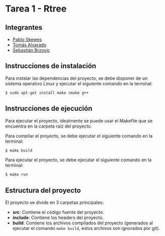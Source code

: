 # Tarea 1 - Rtree

## Integrantes
- [Pablo Skewes](https://github.com/pabloskewes/)
- [Tomás Alvarado]()
- [Sebastián Brzovic]()

## Instrucciones de instalación
Para instalar las dependencias del proyecto, se debe disponer de un sistema operativo Linux y ejecutar el siguiente comando en la terminal:
```bash
$ sudo apt-get install make cmake g++
```

## Instrucciones de ejecución
Para ejecutar el proyecto, idealmente se puede usar el Makefile que se encuentra en la carpeta raíz del proyecto. 

Para compilar el proyecto, se debe ejecutar el siguiente comando en la terminal:
```bash
$ make build
```

Para ejecutar el proyecto, se debe ejecutar el siguiente comando en la terminal:
```bash
$ make run
```

## Estructura del proyecto
El proyecto se divide en 3 carpetas principales:
- **src**: Contiene el código fuente del proyecto.
- **include**: Contiene los headers del proyecto.
- **build**: Contiene los archivos compilados del proyecto (generados al ejecutar el comando `make build`, estos archivos son ignorados por git).